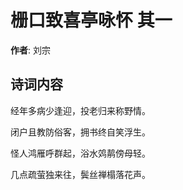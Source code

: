 # 栅口致喜亭咏怀  其一

**作者**: 刘宗

## 诗词内容

经年多病少逢迎，投老归来称野情。

闭户且教防俗客，拥书终自笑浮生。

怪人鸿雁呼群起，浴水䴔䴖傍母轻。

几点疏萤独来往，鬓丝禅榻落花声。

